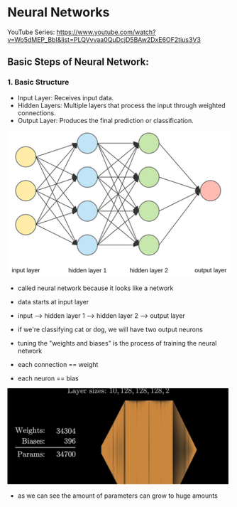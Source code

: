 # Neural Networks

YouTube Series: https://www.youtube.com/watch?v=Wo5dMEP_BbI&list=PLQVvvaa0QuDcjD5BAw2DxE6OF2tius3V3

## Basic Steps of Neural Network:
### 1. Basic Structure
- Input Layer: Receives input data.
- Hidden Layers: Multiple layers that process the input through weighted connections.
- Output Layer: Produces the final prediction or classification.

![alt text](images/image-1.png)  

- called neural network because it looks like a network 
- data starts at input layer
- input --> hidden layer 1 --> hidden layer 2 --> output layer

- if we're classifying cat or dog, we will have two output neurons
- tuning the "weights and biases" is the process of training the neural network

- each connection == weight
- each neuron == bias

![alt text](images/image.png)

- as we can see the amount of parameters can grow to huge amounts


